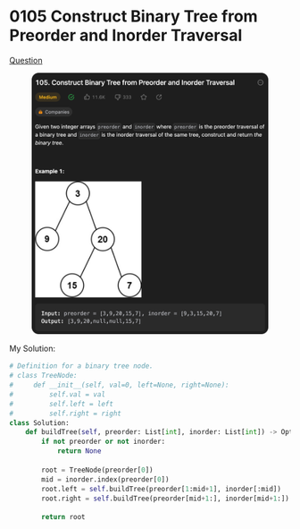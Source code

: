 # 0105 Construct Binary Tree from Preorder and Inorder Traversal

[Question](https://leetcode.com/problems/construct-binary-tree-from-preorder-and-inorder-traversal/description/?envType=study-plan\&id=data-structure-ii)

<figure><img src="../.gitbook/assets/image (1) (1) (1).png" alt=""><figcaption></figcaption></figure>



My Solution:

```python
# Definition for a binary tree node.
# class TreeNode:
#     def __init__(self, val=0, left=None, right=None):
#         self.val = val
#         self.left = left
#         self.right = right
class Solution:
    def buildTree(self, preorder: List[int], inorder: List[int]) -> Optional[TreeNode]:
        if not preorder or not inorder:
            return None
        
        root = TreeNode(preorder[0])
        mid = inorder.index(preorder[0])
        root.left = self.buildTree(preorder[1:mid+1], inorder[:mid])
        root.right = self.buildTree(preorder[mid+1:], inorder[mid+1:])

        return root
```
